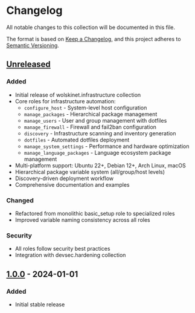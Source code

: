 # Changelog

All notable changes to this collection will be documented in this file.

The format is based on [Keep a Changelog](https://keepachangelog.com/en/1.0.0/),
and this project adheres to [Semantic Versioning](https://semver.org/spec/v2.0.0.html).

## [Unreleased]

### Added
- Initial release of wolskinet.infrastructure collection
- Core roles for infrastructure automation:
  - `configure_host` - System-level host configuration
  - `manage_packages` - Hierarchical package management
  - `manage_users` - User and group management with dotfiles
  - `manage_firewall` - Firewall and fail2ban configuration
  - `discovery` - Infrastructure scanning and inventory generation
  - `dotfiles` - Automated dotfiles deployment
  - `manage_system_settings` - Performance and hardware optimization
  - `manage_language_packages` - Language ecosystem package management
- Multi-platform support: Ubuntu 22+, Debian 12+, Arch Linux, macOS
- Hierarchical package variable system (all/group/host levels)
- Discovery-driven deployment workflow
- Comprehensive documentation and examples

### Changed
- Refactored from monolithic basic_setup role to specialized roles
- Improved variable naming consistency across all roles

### Security
- All roles follow security best practices
- Integration with devsec.hardening collection

## [1.0.0] - 2024-01-01

### Added
- Initial stable release

[Unreleased]: https://github.com/wolskinet/ansible-infrastructure/compare/v1.0.0...HEAD
[1.0.0]: https://github.com/wolskinet/ansible-infrastructure/releases/tag/v1.0.0
